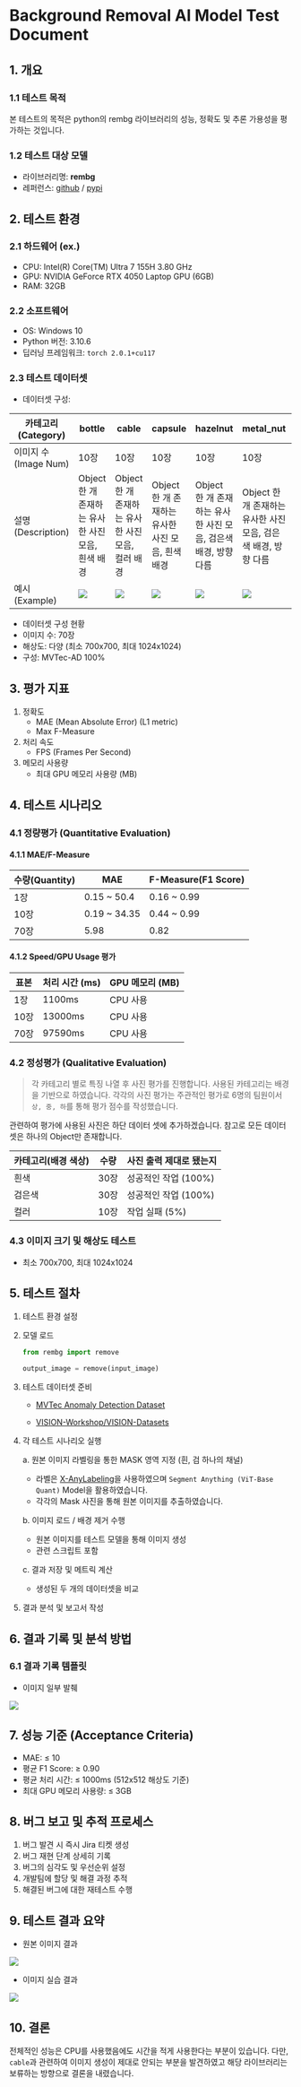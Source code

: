 # Background Removal AI Model Test Document
## 1. 개요
### 1.1 테스트 목적
본 테스트의 목적은 python의 rembg 라이브러리의 성능, 정확도 및 추론 가용성을 평가하는 것입니다.

### 1.2 테스트 대상 모델
- 라이브러리명: **rembg**
- 레퍼런스: [github](https://github.com/danielgatis/rembg) / [pypi](https://pypi.org/project/rembg/)

## 2. 테스트 환경
### 2.1 하드웨어 (ex.)
- CPU: Intel(R) Core(TM) Ultra 7 155H 3.80 GHz
- GPU: NVIDIA GeForce RTX 4050 Laptop GPU (6GB)
- RAM: 32GB

### 2.2 소프트웨어
- OS: Windows 10
- Python 버전: 3.10.6
- 딥러닝 프레임워크: `torch 2.0.1+cu117`


### 2.3 테스트 데이터셋
- 데이터셋 구성: 

| 카테고리 (Category) | bottle | cable| capsule | hazelnut | metal_nut | pill | screw |
|---------------|---------------|---------------|---------------|---------------|---------------|---------------|---------------|
| 이미지 수 (Image Num)      |      10장   |    10장     |  10장 |     10장     |      10장     |     10장      |    10장     |
| 설명 (Description)      |      Object 한 개 존재하는 유사한 사진 모음, 흰색 배경   |    Object 한 개 존재하는 유사한 사진 모음, 컬러 배경     |  Object 한 개 존재하는 유사한 사진 모음, 흰색 배경 |     Object 한 개 존재하는 유사한 사진 모음, 검은색 배경, 방향 다름     |      Object 한 개 존재하는 유사한 사진 모음, 검은색 배경, 방향 다름     |     Object 한 개 존재하는 유사한 사진 모음, 검은색 배경      |    Object 한 개 존재하는 유사한 사진 모음, 흰색 배경     |
| 예시 (Example)      |     <img src="./img/bottle000.png"/>  |    <img src="./img/cable000.png"/>     |      <img src="./img/capsule000.png"/>     |      <img src="./img/hazelnut000.png"/>     |     <img src="./img/metal_nut000.png"/>      |    <img src="./img/pill000.png"/>     |<img src="./img/screw000.png"/>     |
   - 데이터셋 구성 현황
- 이미지 수: 70장
- 해상도: 다양 (최소 700x700, 최대 1024x1024)
- 구성: MVTec-AD 100%

## 3. 평가 지표
1. 정확도
   - MAE (Mean Absolute Error) (L1 metric)
   - Max F-Measure
2. 처리 속도
   - FPS (Frames Per Second)
3. 메모리 사용량
   - 최대 GPU 메모리 사용량 (MB)

## 4. 테스트 시나리오
### 4.1 정량평가 (Quantitative Evaluation)
#### 4.1.1 MAE/F-Measure
| 수량(Quantity) | MAE | F-Measure(F1 Score) |
|---------------|---------------|---------------|
|      1장          |     0.15 ~ 50.4       |    0.16 ~ 0.99 |
|      10장         |     0.19 ~ 34.35      |    0.44 ~ 0.99   |
|      70장         |        5.98       |      0.82        |

#### 4.1.2 Speed/GPU Usage 평가
| 표본 | 처리 시간 (ms) | GPU 메모리 (MB) |
|---------------|---------------|----------------|
|      1장         |      1100ms      |     CPU 사용        |
|      10장         |     13000ms       |      CPU 사용     |
|      70장         |     97590ms       |      CPU 사용      |

### 4.2 정성평가 (Qualitative Evaluation)
> 각 카테고리 별로 특징 나열 후 사진 평가를 진행합니다. 
사용된 카테고리는 배경을 기반으로 하였습니다.
각각의 사진 평가는 주관적인 평가로 6명의 팀원이서 `상, 중, 하`를 통해 평가 점수를 작성했습니다.


관련하여 평가에 사용된 사진은 하단 데이터 셋에 추가하겠습니다.
참고로 모든 데이터셋은 하나의 Object만 존재합니다.

| 카테고리(배경 색상) | 수량 | 사진 출력 제대로 됐는지 |
|---------------|---------------|---------------|
|      흰색      |   30장  |    성공적인 작업 (100%)      |
|      검은색         | 30장 |    성공적인 작업 (100%)        |
|      컬러         |  10장  |   작업 실패 (5%)    |


### 4.3 이미지 크기 및 해상도 테스트
- 최소 700x700, 최대 1024x1024

## 5. 테스트 절차
1. 테스트 환경 설정

2. 모델 로드

   ```python
   from rembg import remove

   output_image = remove(input_image)
   ```

3. 테스트 데이터셋 준비
  
    - [MVTec Anomaly Detection Dataset](https://www.mvtec.com/company/research/datasets/mvtec-ad) 
  
    - [VISION-Workshop/VISION-Datasets](https://huggingface.co/datasets/VISION-Workshop/VISION-Datasets)

4. 각 테스트 시나리오 실행
    
    a. 원본 이미지 라벨링을 통한 MASK 영역 지정 (흰, 검 하나의 채널)
      - 라벨은 [X-AnyLabeling](https://github.com/CVHub520/X-AnyLabeling)을 사용하였으며 `Segment Anything (ViT-Base Quant)` Model을 활용하였습니다. 
      - 각각의 Mask 사진을 통해 원본 이미지를 추출하였습니다.

    b. 이미지 로드 / 배경 제거 수행
      - 원본 이미지를 테스트 모델을 통해 이미지 생성
      - 관련 스크립트 포함
    
    c. 결과 저장 및 메트릭 계산
      - 생성된 두 개의 데이터셋을 비교

5. 결과 분석 및 보고서 작성

## 6. 결과 기록 및 분석 방법
### 6.1 결과 기록 템플릿
- 이미지 일부 발췌
<img src="./img/평가_rembg.png"/>

## 7. 성능 기준 (Acceptance Criteria)
- MAE: ≤ 10
- 평균 F1 Score: ≥ 0.90
- 평균 처리 시간: ≤ 1000ms (512x512 해상도 기준)
- 최대 GPU 메모리 사용량: ≤ 3GB

## 8. 버그 보고 및 추적 프로세스
1. 버그 발견 시 즉시 Jira 티켓 생성
2. 버그 재현 단계 상세히 기록
3. 버그의 심각도 및 우선순위 설정
4. 개발팀에 할당 및 해결 과정 추적
5. 해결된 버그에 대한 재테스트 수행

## 9. 테스트 결과 요약

- 원본 이미지 결과
<img src="./img/원본이미지.png"/>

- 이미지 실습 결과 
<img src="./img/rembg_lib.png"/>

## 10. 결론

전체적인 성능은 CPU를 사용했음에도 시간을 적게 사용한다는 부분이 있습니다.
다만, `cable`과 관련하여 이미지 생성이 제대로 안되는 부분을 발견하였고 해당 라이브러리는 보류하는 방향으로 결론을 내렸습니다.

